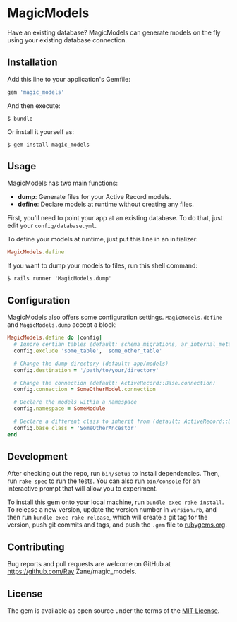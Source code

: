 # MagicModels

Have an existing database? MagicModels can generate models on the fly using your existing database connection.

## Installation

Add this line to your application's Gemfile:

```ruby
gem 'magic_models'
```

And then execute:

    $ bundle

Or install it yourself as:

    $ gem install magic_models

## Usage

MagicModels has two main functions:

+ **dump**: Generate files for your Active Record models.
+ **define**: Declare models at runtime without creating any files.

First, you'll need to point your app at an existing database. To do that, just edit your `config/database.yml`.

To define your models at runtime, just put this line in an initializer:

```ruby
MagicModels.define
```

If you want to dump your models to files, run this shell command:

```shell
$ rails runner 'MagicModels.dump'
```

## Configuration

MagicModels also offers some configuration settings. `MagicModels.define` and `MagicModels.dump` accept a block:

```ruby
MagicModels.define do |config|
  # Ignore certian tables (default: schema_migrations, ar_internal_metadata)
  config.exclude 'some_table', 'some_other_table'

  # Change the dump directory (default: app/models)
  config.destination = '/path/to/your/directory'

  # Change the connection (default: ActiveRecord::Base.connection)
  config.connection = SomeOtherModel.connection

  # Declare the models within a namespace
  config.namespace = SomeModule

  # Declare a different class to inherit from (default: ActiveRecord::Base)
  config.base_class = 'SomeOtherAncestor'
end
```

## Development

After checking out the repo, run `bin/setup` to install dependencies. Then, run `rake spec` to run the tests. You can also run `bin/console` for an interactive prompt that will allow you to experiment.

To install this gem onto your local machine, run `bundle exec rake install`. To release a new version, update the version number in `version.rb`, and then run `bundle exec rake release`, which will create a git tag for the version, push git commits and tags, and push the `.gem` file to [rubygems.org](https://rubygems.org).

## Contributing

Bug reports and pull requests are welcome on GitHub at https://github.com/Ray Zane/magic_models.


## License

The gem is available as open source under the terms of the [MIT License](http://opensource.org/licenses/MIT).
